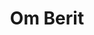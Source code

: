 ---
title: "Om Berit"
description: "Landskabsarkitekt og haverådgiver"
draft: false
bg_image: "images/garden.jpg"
---